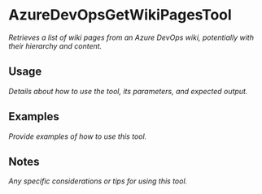 ﻿# AzureDevOpsGetWikiPagesTool

*Retrieves a list of wiki pages from an Azure DevOps wiki, potentially with their hierarchy and content.*

## Usage

*Details about how to use the tool, its parameters, and expected output.*

## Examples

*Provide examples of how to use this tool.*

## Notes

*Any specific considerations or tips for using this tool.*